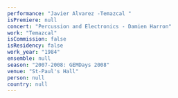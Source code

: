 ```yaml
---
performance: "Javier Alvarez -Temazcal "
isPremiere: null
concert: "Percussion and Electronics - Damien Harron"
work: "Temazcal"
isCommission: false
isResidency: false
work_year: "1984"
ensemble: null
season: "2007-2008: GEMDays 2008"
venue: "St-Paul's Hall"
person: null
country: null
---
```


